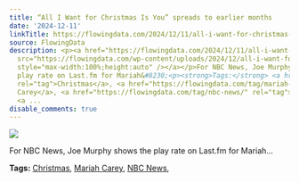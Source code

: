 ```yaml
---
title: “All I Want for Christmas Is You” spreads to earlier months
date: '2024-12-11'
linkTitle: https://flowingdata.com/2024/12/11/all-i-want-for-christmas-is-you-spreads-to-earlier-months/
source: FlowingData
description: <p><a href="https://flowingdata.com/2024/12/11/all-i-want-for-christmas-is-you-spreads-to-earlier-months/"><img
  src="https://flowingdata.com/wp-content/uploads/2024/12/all-i-want-for-christmas-750x1073.png"
  style="max-width:100%;height:auto" /></a></p>For NBC News, Joe Murphy shows the
  play rate on Last.fm for Mariah&#8230;<p><strong>Tags:</strong> <a href="https://flowingdata.com/tag/christmas/"
  rel="tag">Christmas</a>, <a href="https://flowingdata.com/tag/mariah-carey/" rel="tag">Mariah
  Carey</a>, <a href="https://flowingdata.com/tag/nbc-news/" rel="tag">NBC News</a>,
  <a ...
disable_comments: true
---
```

<p><a href="https://flowingdata.com/2024/12/11/all-i-want-for-christmas-is-you-spreads-to-earlier-months/"><img src="https://flowingdata.com/wp-content/uploads/2024/12/all-i-want-for-christmas-750x1073.png" style="max-width:100%;height:auto" /></a></p>For NBC News, Joe Murphy shows the play rate on Last.fm for Mariah&#8230;<p><strong>Tags:</strong> <a href="https://flowingdata.com/tag/christmas/" rel="tag">Christmas</a>, <a href="https://flowingdata.com/tag/mariah-carey/" rel="tag">Mariah Carey</a>, <a href="https://flowingdata.com/tag/nbc-news/" rel="tag">NBC News</a>, <a ...